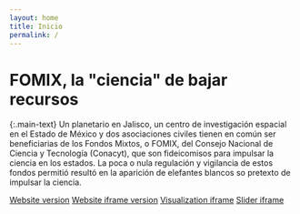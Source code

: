 ```yaml
---
layout: home
title: Inicio
permalink: /
---
```


# FOMIX, la "ciencia" de bajar recursos

{:.main-text}
Un planetario en Jalisco, un centro de investigación espacial en el Estado de México y dos asociaciones civiles tienen en común ser beneficiarias de los Fondos Mixtos, o FOMIX, del Consejo Nacional de Ciencia y Tecnología (Conacyt), que son fideicomisos para impulsar la ciencia en los estados. La poca o nula regulación y vigilancia de estos fondos permitió resultó en la aparición de elefantes blancos so pretexto de impulsar la ciencia.

[Website version](https://towerbuilder.poderlatam.org/)
[Website iframe version](https://towerbuilder.poderlatam.org/?iframe)
[Visualization iframe](https://towerbuilder.poderlatam.org/iframe-visualization/)
[Slider iframe](https://towerbuilder.poderlatam.org/iframe-slider/)
